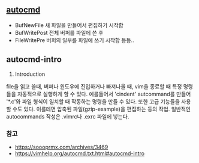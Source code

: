 ## [autocmd](autocmd.md)

-   BufNewFile 새 파일을 만들어서 편집하기 시작함
-   BufWritePost 전체 버퍼를 파일에 쓴 후
-   FileWritePre 버퍼의 일부를 파일에 쓰기 시작함
    등등..
    
## autocmd-intro
1. Introduction

file을 읽고 쓸때, 버퍼나 윈도우에 진입하거나 빠져나올 때, vim을 종료할 때 특정 명령들을 자동적으로 실행하게 할 수 있다. 예를들어서 'cindent' autcommand를 만들어 '*.c'와 파일 형식이 일치할 때 작동하는 명령을 만들 수 있다. 또한 고급 기능들을 사용할 수도 있다. 이를테면 압축된 파일(gzip-example)을 편집하는 등의 작업. 일반적인 autocommands 작성은 .vimrc나 .exrc 파일에 넣는다.

### 참고

-  https://soooprmx.com/archives/3469
-  https://vimhelp.org/autocmd.txt.html#autocmd-intro
